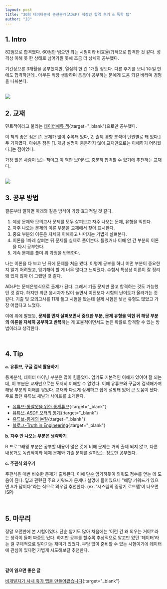 ```yaml
---
layout: post
title: "30회 데이터분석 준전문가(ADsP) 직장인 합격 후기 & 독학 팁"
author: "JJ"
---
```


## <a name="first"></a>1. Intro
82점으로 합격했다. 60점만 넘으면 되는 시험이라 비효율(?)적으로 합격한 것 같다. 성격상 이해 못 한 상태로 넘어가질 못해 조금 더 상세히 공부했다.

기간상으론 3개월을 공부했지만, 열심히 한 건 1개월 정도다. 다른 후기를 보니 1주일 만에도 합격하던데.. 아무튼 직장 생활하며 틈틈이 공부하는 분에게 도움 되길 바라며 경험을 나눠본다.

<br/>

<img src="https://i.imgur.com/60Ou0mY.png" style="max-height: 250px; width:auto;">


<br/>

## <a name="second"></a>2. 교재

민트책이라고 불리는 [데이터에듀 책](http://www.yes24.com/Product/Goods/96687616){:target="_blank"}으로만 공부했다.

이 책의 좋은 점은 [1. 문제가 많이 수록돼 있다, 2. 출제 경향 분석이 단원별로 돼 있다.] 두 가지였다. 아쉬운 점은 [1. 개념 설명이 충분하지 않아 교재만으로는 이해하기 어려웠다.]는 점이었다. 

가장 많은 사람이 보는 책이고 이 책만 보더라도 충분히 합격할 수 있기에 추천하는 교재다.

<br/>

<img src="https://i.imgur.com/OICCf1x.jpg" style="max-height: 500px; width:auto;">


<br/>

## <a name="third"></a>3. 공부 방법

결론부터 말하면 아래와 같은 방식이 가장 효과적일 것 같다.

1. 예상 문제와 모의고사 문제를 모두 살펴보고 자주 나오는 문제, 유형을 익힌다.
2. 자주 나오는 문제의 이론 부분을 교재에서 찾아 표시한다.
3. 중요 부분의 이론은 자세히 이해하고 나머지는 가볍게 살펴본다.
4. 이론을 1차례 살펴본 뒤 문제를 실제로 풀어본다. 틀렸거나 이해 안 간 부분의 이론을 다시 공부한다.
5. 계속 문제를 풀며 위 과정을 반복한다.

나는 이론을 다 보고 난 뒤에 문제를 처음 봤다. 이렇게 공부를 하니 어떤 부분이 중요한지 알기 어려웠고, 암기해야 할 게 너무 많다고 느껴졌다. 수험서 특성상 이론이 잘 정리돼 있지 않아 더 그랬던 것 같다.

ADsP는 문제은행식으로 출제가 된다. 그래서 기출 문제만 풀고 합격하는 것도 가능했던 것 같다. 하지만 최근 응시자가 많이 늘면서 이전보다 시험의 난이도가 올라가는 것 같다. 기출 및 모의고사를 11개 풀고 시험을 봤는데 실제 시험은 낯선 유형도 많았고 가장 어렵다고 느꼈다.

이에 위에 말했듯, **문제를 먼저 살펴보면서 중요한 부분, 문제 유형을 익힌 뒤 해당 부분의 이론을 자세히 공부하고 반복**하는 게 효율적이면서도 높은 확률로 합격할 수 있는 방법이라고 생각한다.

<br/>

## <a name="fourth"></a>4. Tip

**a. 유튜브, 구글 검색 활용하기**

통계분석, 데이터 마이닝 부분은 많이 힘들었다. 암기도 기본적인 이해가 있어야 잘 되는데, 이 부분은 교재만으로는 도저히 이해할 수 없었다. 이에 유튜브와 구글에 검색해가며 해당 부분의 이해를 쌓았다. 교재와 다르게 상세하고 쉽게 설명돼 있어 큰 도움이 됐다. 주로 봤던 유튜브 채널과 사이트를 소개한다.

- [유튜브-통알못을 위한 통계튜브](https://www.youtube.com/user/who4u78){:target="_blank"}
- [유튜브-ASDF 오터의 통계](https://www.youtube.com/channel/UCgqqOZRUcnSJHDOPHhIQCwg){:target="_blank"}
- [유튜브-통계의 본질](https://www.youtube.com/channel/UCVrs4KiLQz_gvVWWK1pKR1g){:target="_blank"}
- [블로그-Truth in Engineering](https://m.blog.naver.com/PostList.naver?blogId=mykepzzang&categoryNo=38&logCode=0){:target="_blank"}

**b. 자주 안 나오는 부분은 생략하기**

R 프로그래밍 부분은 공부할 내용이 많은 것에 비해 문제는 거의 출제 되지 않고, 다른 내용과도 독립적이라 예제 문제와 기출 문제를 살펴보는 정도만 공부했다.

**c. 주관식 외우기**

주관식은 매번 비슷한 문제가 출제된다. 이에 단순 암기하듯이 외워도 점수를 얻는 데 도움이 된다. 답과 관련된 주요 키워드가 문제나 설명에 들어있으니 "해당 키워드가 있으면 A가 답이다"라는 식으로 외우길 추천한다. (ex. '시스템의 중장기 로드맵'이 나오면 ISP)

<br/>

## <a name="fifth"></a>5. 마무리

정말 오랜만에 본 시험이었다. 단순 암기도 많아 처음에는 '이런 건 왜 외우는 거야?'라는 생각이 들며 짜증도 났다. 하지만 공부를 할수록 추상적으로 알고만 있던 '데이터'라는 걸 구체적으로 알아가는 재미가 있었다. 부담 없이 준비할 수 있는 시험이기에 데이터에 관심이 있다면 가볍게 시도해보길 추천한다.

<br/>

**같이 읽으면 좋은 글**

[비개발자가 사내 휴가 앱을 만들어봤습니다](https://jeongje.github.io/2021-09-04/story-leaveapp){:target="_blank"}
